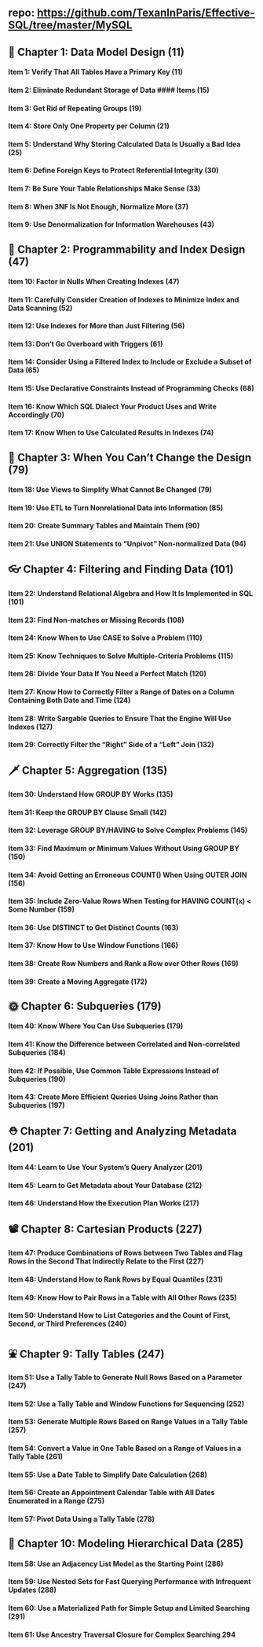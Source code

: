 ## repo: https://github.com/TexanInParis/Effective-SQL/tree/master/MySQL


## 🧁 Chapter 1: Data Model Design (11)
#### Item 1: Verify That All Tables Have a Primary Key (11)
#### Item 2: Eliminate Redundant Storage of Data #### Items (15)
#### Item 3: Get Rid of Repeating Groups (19)
#### Item 4: Store Only One Property per Column (21)
#### Item 5: Understand Why Storing Calculated Data Is Usually a Bad Idea (25)
#### Item 6: Define Foreign Keys to Protect Referential Integrity (30)
#### Item 7: Be Sure Your Table Relationships Make Sense (33)
#### Item 8: When 3NF Is Not Enough, Normalize More (37)
#### Item 9: Use Denormalization for Information Warehouses (43)

## 🍰 Chapter 2: Programmability and Index Design (47)
#### Item 10: Factor in Nulls When Creating Indexes (47)
#### Item 11: Carefully Consider Creation of Indexes to Minimize Index and Data Scanning (52)
#### Item 12: Use Indexes for More than Just Filtering (56)
#### Item 13: Don’t Go Overboard with Triggers (61)
#### Item 14: Consider Using a Filtered Index to Include or Exclude a Subset of Data (65)
#### Item 15: Use Declarative Constraints Instead of Programming Checks (68)
#### Item 16: Know Which SQL Dialect Your Product Uses and Write Accordingly (70)
#### Item 17: Know When to Use Calculated Results in Indexes (74)

## 🌵 Chapter 3: When You Can’t Change the Design (79)
#### Item 18: Use Views to Simplify What Cannot Be Changed (79)
#### Item 19: Use ETL to Turn Nonrelational Data into Information (85)
#### Item 20: Create Summary Tables and Maintain Them (90)
#### Item 21: Use UNION Statements to “Unpivot” Non-normalized Data (94)

## 👓 Chapter 4: Filtering and Finding Data (101)
#### Item 22: Understand Relational Algebra and How It Is Implemented in SQL (101)
#### Item 23: Find Non-matches or Missing Records (108)
#### Item 24: Know When to Use CASE to Solve a Problem (110)
#### Item 25: Know Techniques to Solve Multiple-Criteria Problems (115)
#### Item 26: Divide Your Data If You Need a Perfect Match (120)
#### Item 27: Know How to Correctly Filter a Range of Dates on a Column Containing Both Date and Time (124)
#### Item 28: Write Sargable Queries to Ensure That the Engine Will Use Indexes (127)
#### Item 29: Correctly Filter the “Right” Side of a “Left” Join (132)

## 🗡️ Chapter 5: Aggregation (135)
#### Item 30: Understand How GROUP BY Works (135)
#### Item 31: Keep the GROUP BY Clause Small (142)
#### Item 32: Leverage GROUP BY/HAVING to Solve Complex Problems (145)
#### Item 33: Find Maximum or Minimum Values Without Using GROUP BY (150)
#### Item 34: Avoid Getting an Erroneous COUNT() When Using OUTER JOIN (156)
#### Item 35: Include Zero-Value Rows When Testing for HAVING COUNT(x) < Some Number (159)
#### Item 36: Use DISTINCT to Get Distinct Counts (163)
#### Item 37: Know How to Use Window Functions (166)
#### Item 38: Create Row Numbers and Rank a Row over Other Rows (169)
#### Item 39: Create a Moving Aggregate (172)

## 🌞 Chapter 6: Subqueries (179)
#### Item 40: Know Where You Can Use Subqueries (179)
#### Item 41: Know the Difference between Correlated and Non-correlated Subqueries (184)
#### Item 42: If Possible, Use Common Table Expressions Instead of Subqueries (190)
#### Item 43: Create More Efficient Queries Using Joins Rather than Subqueries (197)

## ⛑️ Chapter 7: Getting and Analyzing Metadata (201)
#### Item 44: Learn to Use Your System’s Query Analyzer (201)
#### Item 45: Learn to Get Metadata about Your Database (212)
#### Item 46: Understand How the Execution Plan Works (217)

## 📽️ Chapter 8: Cartesian Products (227)
#### Item 47: Produce Combinations of Rows between Two Tables and Flag Rows in the Second That Indirectly Relate to the First (227)
#### Item 48: Understand How to Rank Rows by Equal Quantiles (231)
#### Item 49: Know How to Pair Rows in a Table with All Other Rows (235)
#### Item 50: Understand How to List Categories and the Count of First, Second, or Third Preferences (240)

## ⛲ Chapter 9: Tally Tables (247)
#### Item 51: Use a Tally Table to Generate Null Rows Based on a Parameter (247)
#### Item 52: Use a Tally Table and Window Functions for Sequencing (252)
#### Item 53: Generate Multiple Rows Based on Range Values in a Tally Table (257)
#### Item 54: Convert a Value in One Table Based on a Range of Values in a Tally Table (261)
#### Item 55: Use a Date Table to Simplify Date Calculation (268)
#### Item 56: Create an Appointment Calendar Table with All Dates Enumerated in a Range (275)
#### Item 57: Pivot Data Using a Tally Table (278)

## 🌴 Chapter 10: Modeling Hierarchical Data (285)
#### Item 58: Use an Adjacency List Model as the Starting Point (286)
#### Item 59: Use Nested Sets for Fast Querying Performance with Infrequent Updates (288)
#### Item 60: Use a Materialized Path for Simple Setup and Limited Searching (291)
#### Item 61: Use Ancestry Traversal Closure for Complex Searching 294
